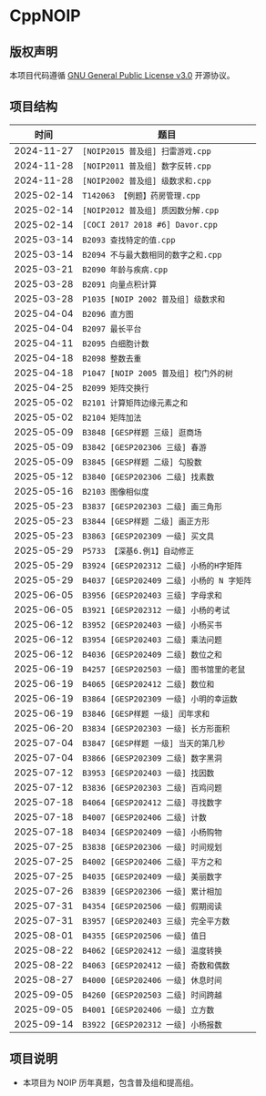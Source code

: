 # CppNOIP

## 版权声明

本项目代码遵循 [GNU General Public License v3.0](LICENSE) 开源协议。

## 项目结构

| <center>时间</center> | <center>题目</center>                |
| --------------------- | ------------------------------------ |
| 2024-11-27            | `[NOIP2015 普及组] 扫雷游戏.cpp`     |
| 2024-11-28            | `[NOIP2011 普及组] 数字反转.cpp`     |
| 2024-11-28            | `[NOIP2002 普及组] 级数求和.cpp`     |
| 2025-02-14            | `T142063 【例题】药房管理.cpp`       |
| 2025-02-14            | `[NOIP2012 普及组] 质因数分解.cpp`   |
| 2025-02-14            | `[COCI 2017 2018 #6] Davor.cpp`      |
| 2025-03-14            | `B2093 查找特定的值.cpp`             |
| 2025-03-14            | `B2094 不与最大数相同的数字之和.cpp` |
| 2025-03-21            | `B2090 年龄与疾病.cpp`               |
| 2025-03-28            | `B2091 向量点积计算`                 |
| 2025-03-28            | `P1035 [NOIP 2002 普及组] 级数求和`  |
| 2025-04-04            | `B2096 直方图`                       |
| 2025-04-04            | `B2097 最长平台`                     |
| 2025-04-11            | `B2095 白细胞计数`                   |
| 2025-04-18            | `B2098 整数去重`                    |
| 2025-04-18            | `P1047 [NOIP 2005 普及组] 校门外的树` |
| 2025-04-25            | `B2099 矩阵交换行`                   |
| 2025-05-02            | `B2101 计算矩阵边缘元素之和`           |
| 2025-05-02            | `B2104 矩阵加法`                     |
| 2025-05-09            | `B3848 [GESP样题 三级] 逛商场`        |
| 2025-05-09            | `B3842 [GESP202306 三级] 春游`       |
| 2025-05-09            | `B3845 [GESP样题 二级] 勾股数`        |
| 2025-05-12            | `B3840 [GESP202306 二级] 找素数`     |
| 2025-05-16            | `B2103 图像相似度`                   |
| 2025-05-23            | `B3837 [GESP202303 二级] 画三角形`   |
| 2025-05-23            | `B3844 [GESP样题 二级] 画正方形`      |
| 2025-05-23            | `B3863 [GESP202309 一级] 买文具`     |
| 2025-05-29            | `P5733 【深基6.例1】自动修正`         |
| 2025-05-29            | `B3924 [GESP202312 二级] 小杨的H字矩阵`|
| 2025-05-29            | `B4037 [GESP202409 二级] 小杨的 N 字矩阵`|
| 2025-06-05            | `B3956 [GESP202403 三级] 字母求和`    |
| 2025-06-05            | `B3921 [GESP202312 一级] 小杨的考试`  |
| 2025-06-12            | `B3952 [GESP202403 一级] 小杨买书`    |
| 2025-06-12            | `B3954 [GESP202403 二级] 乘法问题`    |
| 2025-06-12            | `B4036 [GESP202409 二级] 数位之和`    |
| 2025-06-19            | `B4257 [GESP202503 一级] 图书馆里的老鼠`|
| 2025-06-19            | `B4065 [GESP202412 二级] 数位和`      |
| 2025-06-19            | `B3864 [GESP202309 一级] 小明的幸运数` |
| 2025-06-19            | `B3846 [GESP样题 一级] 闰年求和`       |
| 2025-06-20            | `B3834 [GESP202303 一级] 长方形面积`   |
| 2025-07-04            | `B3847 [GESP样题 一级] 当天的第几秒`    |
| 2025-07-04            | `B3866 [GESP202309 二级] 数字黑洞`    |
| 2025-07-12            | `B3953 [GESP202403 一级] 找因数`      |
| 2025-07-12            | `B3836 [GESP202303 二级] 百鸡问题`    |
| 2025-07-18            | `B4064 [GESP202412 二级] 寻找数字`    |
| 2025-07-18            | `B4007 [GESP202406 二级] 计数`        |
| 2025-07-18            | `B4034 [GESP202409 一级] 小杨购物`    |
| 2025-07-25            | `B3838 [GESP202306 一级] 时间规划`    |
| 2025-07-25            | `B4002 [GESP202406 二级] 平方之和`    |
| 2025-07-25            | `B4035 [GESP202409 一级] 美丽数字`    |
| 2025-07-26            | `B3839 [GESP202306 一级] 累计相加`    |
| 2025-07-31            | `B4354 [GESP202506 一级] 假期阅读`    |
| 2025-07-31            | `B3957 [GESP202403 三级] 完全平方数`   |
| 2025-08-01            | `B4355 [GESP202506 一级] 值日`        |
| 2025-08-22            | `B4062 [GESP202412 一级] 温度转换`    |
| 2025-08-22            | `B4063 [GESP202412 一级] 奇数和偶数`   |
| 2025-08-27            | `B4000 [GESP202406 一级] 休息时间`    |
| 2025-09-05            | `B4260 [GESP202503 二级] 时间跨越`    |
| 2025-09-05            | `B4001 [GESP202406 一级] 立方数`      |
| 2025-09-14            | `B3922 [GESP202312 一级] 小杨报数`    |


## 项目说明

- 本项目为 NOIP 历年真题，包含普及组和提高组。
